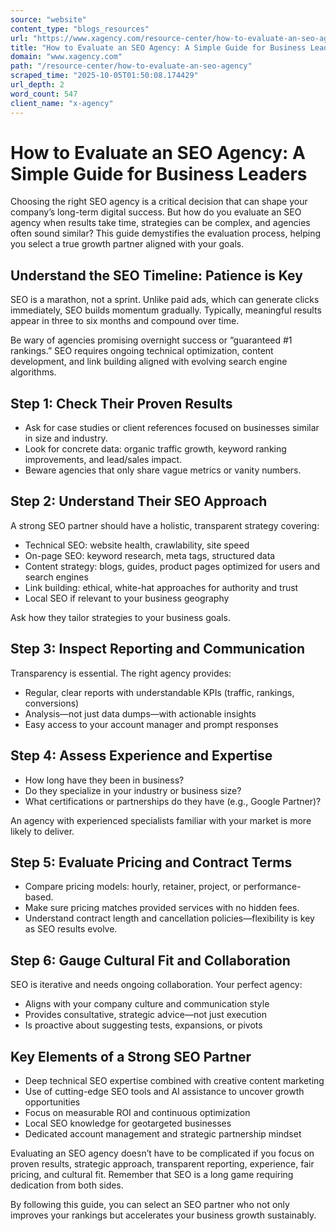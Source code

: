```yaml
---
source: "website"
content_type: "blogs_resources"
url: "https://www.xagency.com/resource-center/how-to-evaluate-an-seo-agency"
title: "How to Evaluate an SEO Agency: A Simple Guide for Business Leaders"
domain: "www.xagency.com"
path: "/resource-center/how-to-evaluate-an-seo-agency"
scraped_time: "2025-10-05T01:50:08.174429"
url_depth: 2
word_count: 547
client_name: "x-agency"
---
```


# How to Evaluate an SEO Agency: A Simple Guide for Business Leaders

Choosing the right SEO agency is a critical decision that can shape your company’s long-term digital success. But how do you evaluate an SEO agency when results take time, strategies can be complex, and agencies often sound similar? This guide demystifies the evaluation process, helping you select a true growth partner aligned with your goals.

## Understand the SEO Timeline: Patience is Key

SEO is a marathon, not a sprint. Unlike paid ads, which can generate clicks immediately, SEO builds momentum gradually. Typically, meaningful results appear in three to six months and compound over time.

Be wary of agencies promising overnight success or “guaranteed #1 rankings.” SEO requires ongoing technical optimization, content development, and link building aligned with evolving search engine algorithms.

## Step 1: Check Their Proven Results

*   Ask for case studies or client references focused on businesses similar in size and industry.
*   Look for concrete data: organic traffic growth, keyword ranking improvements, and lead/sales impact.
*   Beware agencies that only share vague metrics or vanity numbers.

## Step 2: Understand Their SEO Approach

A strong SEO partner should have a holistic, transparent strategy covering:

*   Technical SEO: website health, crawlability, site speed
*   On-page SEO: keyword research, meta tags, structured data
*   Content strategy: blogs, guides, product pages optimized for users and search engines
*   Link building: ethical, white-hat approaches for authority and trust
*   Local SEO if relevant to your business geography

Ask how they tailor strategies to your business goals.

## Step 3: Inspect Reporting and Communication

Transparency is essential. The right agency provides:

*   Regular, clear reports with understandable KPIs (traffic, rankings, conversions)
*   Analysis—not just data dumps—with actionable insights
*   Easy access to your account manager and prompt responses

## Step 4: Assess Experience and Expertise

*   How long have they been in business?
*   Do they specialize in your industry or business size?
*   What certifications or partnerships do they have (e.g., Google Partner)?

An agency with experienced specialists familiar with your market is more likely to deliver.

## Step 5: Evaluate Pricing and Contract Terms

*   Compare pricing models: hourly, retainer, project, or performance-based.
*   Make sure pricing matches provided services with no hidden fees.
*   Understand contract length and cancellation policies—flexibility is key as SEO results evolve.

## Step 6: Gauge Cultural Fit and Collaboration

SEO is iterative and needs ongoing collaboration. Your perfect agency:

*   Aligns with your company culture and communication style
*   Provides consultative, strategic advice—not just execution
*   Is proactive about suggesting tests, expansions, or pivots

## Key Elements of a Strong SEO Partner 

*   Deep technical SEO expertise combined with creative content marketing
*   Use of cutting-edge SEO tools and AI assistance to uncover growth opportunities
*   Focus on measurable ROI and continuous optimization
*   Local SEO knowledge for geotargeted businesses
*   Dedicated account management and strategic partnership mindset

Evaluating an SEO agency doesn’t have to be complicated if you focus on proven results, strategic approach, transparent reporting, experience, fair pricing, and cultural fit. Remember that SEO is a long game requiring dedication from both sides.

By following this guide, you can select an SEO partner who not only improves your rankings but accelerates your business growth sustainably.
